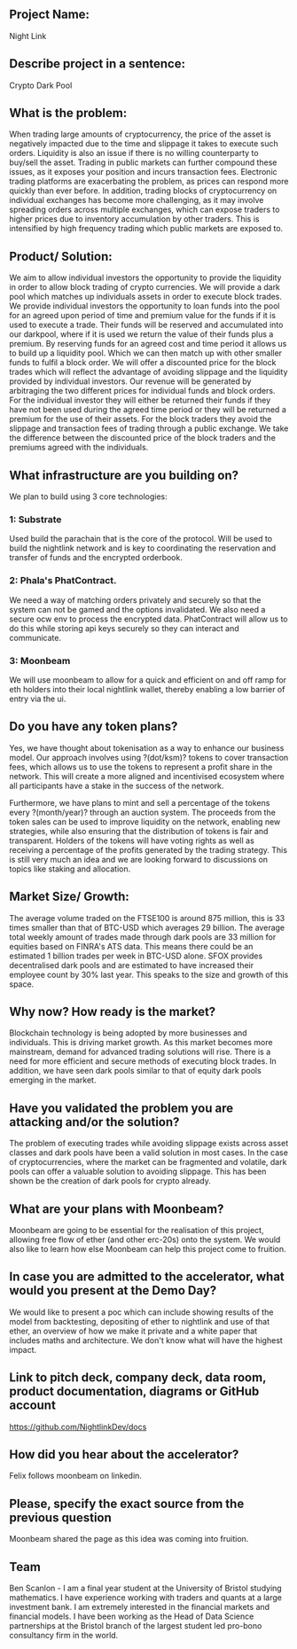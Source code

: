 ## Project Name: 
Night Link 

## Describe project in a sentence: 
Crypto Dark Pool

## What is the problem: 
When trading large amounts of cryptocurrency, the price of the asset is negatively impacted due to the time and slippage it takes to execute such orders. Liquidity is also an issue if there is no willing counterparty to buy/sell the asset. Trading in public markets can further compound these issues, as it exposes your position and incurs transaction fees. Electronic trading platforms are exacerbating the problem, as prices can respond more quickly than ever before. In addition, trading blocks of cryptocurrency on individual exchanges has become more challenging, as it may involve spreading orders across multiple exchanges, which can expose traders to higher prices due to inventory accumulation by other traders. This is intensified by high frequency trading which public markets are exposed to. 

## Product/ Solution:
We aim to allow individual investors the opportunity to provide the liquidity in order to allow block trading of crypto currencies. We will provide a dark pool which matches up individuals assets in order to execute block trades. We provide individual investors the opportunity to loan funds into the pool for an agreed upon period of time and premium value for the funds if it is used to execute a trade. Their funds will be reserved and accumulated into our darkpool, where if it is used we return the value of their funds plus a premium. By reserving funds for an agreed cost and time period it allows us to build up a liquidity pool. Which we can then match up with other smaller funds to fulfil a block order. We will offer a discounted price for the block trades which will reflect the advantage of avoiding slippage and the liquidity provided by individual investors. Our revenue will be generated by arbitraging the two different prices for individual funds and block orders. For the individual investor they will either be returned their funds if they have not been used during the agreed time period or they will be returned a premium for the use of their assets. For the block traders they avoid the slippage and transaction fees of trading through a public exchange. We take the difference between the discounted price of the block traders and the premiums agreed with the individuals. 

## What infrastructure are you building on?
We plan to build using 3 core technologies:
### 1: Substrate
Used build the parachain that is the core of the protocol. Will be used to build the nightlink network and is key to coordinating the reservation and transfer of funds and the encrypted orderbook. 

 ### 2: Phala's PhatContract.
We need a way of matching orders privately and securely so that the system can not be gamed and the options invalidated. We also need a secure ocw env to process the encrypted data. PhatContract will allow us to do this while storing api keys securely so they can interact and communicate.

 ### 3: Moonbeam
We will use moonbeam to allow for a quick and efficient on and off ramp for eth holders into their local nightlink wallet, thereby enabling a low barrier of entry via the ui.

 ## Do you have any token plans?
Yes, we have thought about tokenisation as a way to enhance our business model. Our approach involves using ?(dot/ksm)? tokens to cover transaction fees, which allows us to use the tokens to represent a profit share in the network. This will create a more aligned and incentivised ecosystem where all participants have a stake in the success of the network.

Furthermore, we have plans to mint and sell a percentage of the tokens every ?(month/year)? through an auction system. The proceeds from the token sales can be used to improve liquidity on the network, enabling new strategies, while also ensuring that the distribution of tokens is fair and transparent.
Holders of the tokens will have voting rights as well as receiving a percentage of the profits generated by the trading strategy.
This is still very much an idea and we are looking forward to discussions on topics like staking and allocation.

## Market Size/ Growth: 
The average volume traded on the FTSE100 is around 875 million, this is 33 times smaller than that of BTC-USD which averages 29 billion. The average total weekly amount of trades made through dark pools are 33 million for equities based on FINRA's ATS data. This means there could be an estimated 1 billion trades per week in BTC-USD alone. SFOX provides decentralised dark pools and are estimated to have increased their employee count by 30% last year. This speaks to the size and growth of this space. 

## Why now? How ready is the market?
Blockchain technology is being adopted by more businesses and individuals. This is driving market growth. As this market becomes more mainstream, demand for advanced trading solutions will rise. There is a need for more efficient and secure methods of executing block trades. In addition, we have seen dark pools similar to that of equity dark pools emerging in the market.

## Have you validated the problem you are attacking and/or the solution?
The problem of executing trades while avoiding slippage exists across asset classes and dark pools have been a valid solution in most cases. In the case of cryptocurrencies, where the market can be fragmented and volatile, dark pools can offer a valuable solution to avoiding slippage. This has been shown be the creation of dark pools for crypto already. 

## What are your plans with Moonbeam?
Moonbeam are going to be essential for the realisation of this project, allowing free flow of ether (and other erc-20s) onto the system. We would also like to learn how else Moonbeam can help this project come to fruition.    

## In case you are admitted to the accelerator, what would you present at the Demo Day?
We would like to present a poc which can include showing results of the model from backtesting, depositing of ether to nightlink and use of that ether, an overview of how we make it private and a white paper that includes maths and architecture. We don't know what will have the highest impact.

## Link to pitch deck, company deck, data room, product documentation, diagrams or GitHub account
https://github.com/NightlinkDev/docs

## How did you hear about the accelerator?
Felix follows moonbeam on linkedin.

## Please, specify the exact source from the previous question
Moonbeam shared the page as this idea was coming into fruition.

## Team 
Ben Scanlon - I am a final year student at the University of Bristol studying mathematics. I have experience working with traders and quants at a large investment bank. I am extremely interested in the financial markets and financial models. I have been working as the Head of Data Science partnerships at the Bristol branch of the largest student led pro-bono consultancy firm in the world. 

